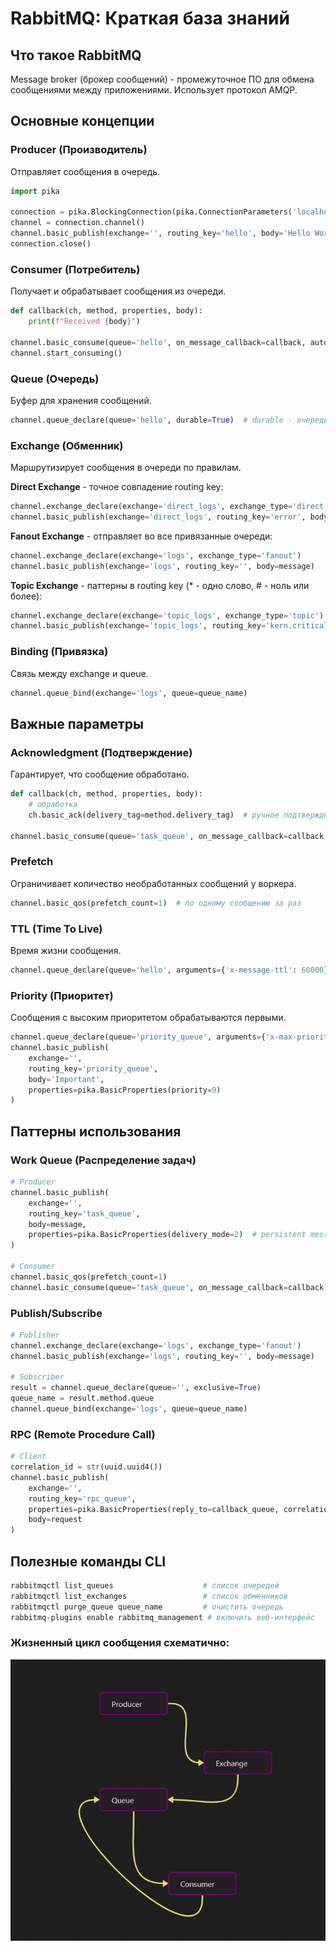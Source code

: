# RabbitMQ: Краткая база знаний

## Что такое RabbitMQ
Message broker (брокер сообщений) - промежуточное ПО для обмена сообщениями между приложениями. Использует протокол AMQP.

## Основные концепции

### Producer (Производитель)
Отправляет сообщения в очередь.
```python
import pika

connection = pika.BlockingConnection(pika.ConnectionParameters('localhost'))
channel = connection.channel()
channel.basic_publish(exchange='', routing_key='hello', body='Hello World!')
connection.close()
```

### Consumer (Потребитель)
Получает и обрабатывает сообщения из очереди.
```python
def callback(ch, method, properties, body):
    print(f"Received {body}")

channel.basic_consume(queue='hello', on_message_callback=callback, auto_ack=True)
channel.start_consuming()
```

### Queue (Очередь)
Буфер для хранения сообщений.
```python
channel.queue_declare(queue='hello', durable=True)  # durable - очередь переживет перезапуск
```

### Exchange (Обменник)
Маршрутизирует сообщения в очереди по правилам.

**Direct Exchange** - точное совпадение routing key:
```python
channel.exchange_declare(exchange='direct_logs', exchange_type='direct')
channel.basic_publish(exchange='direct_logs', routing_key='error', body=message)
```

**Fanout Exchange** - отправляет во все привязанные очереди:
```python
channel.exchange_declare(exchange='logs', exchange_type='fanout')
channel.basic_publish(exchange='logs', routing_key='', body=message)
```

**Topic Exchange** - паттерны в routing key (* - одно слово, # - ноль или более):
```python
channel.exchange_declare(exchange='topic_logs', exchange_type='topic')
channel.basic_publish(exchange='topic_logs', routing_key='kern.critical', body=message)
```

### Binding (Привязка)
Связь между exchange и queue.
```python
channel.queue_bind(exchange='logs', queue=queue_name)
```

## Важные параметры

### Acknowledgment (Подтверждение)
Гарантирует, что сообщение обработано.
```python
def callback(ch, method, properties, body):
    # обработка
    ch.basic_ack(delivery_tag=method.delivery_tag)  # ручное подтверждение

channel.basic_consume(queue='task_queue', on_message_callback=callback, auto_ack=False)
```

### Prefetch
Ограничивает количество необработанных сообщений у воркера.
```python
channel.basic_qos(prefetch_count=1)  # по одному сообщению за раз
```

### TTL (Time To Live)
Время жизни сообщения.
```python
channel.queue_declare(queue='hello', arguments={'x-message-ttl': 60000})  # 60 секунд
```

### Priority (Приоритет)
Сообщения с высоким приоритетом обрабатываются первыми.
```python
channel.queue_declare(queue='priority_queue', arguments={'x-max-priority': 10})
channel.basic_publish(
    exchange='',
    routing_key='priority_queue',
    body='Important',
    properties=pika.BasicProperties(priority=9)
)
```

## Паттерны использования

### Work Queue (Распределение задач)
```python
# Producer
channel.basic_publish(
    exchange='',
    routing_key='task_queue',
    body=message,
    properties=pika.BasicProperties(delivery_mode=2)  # persistent message
)

# Consumer
channel.basic_qos(prefetch_count=1)
channel.basic_consume(queue='task_queue', on_message_callback=callback)
```

### Publish/Subscribe
```python
# Publisher
channel.exchange_declare(exchange='logs', exchange_type='fanout')
channel.basic_publish(exchange='logs', routing_key='', body=message)

# Subscriber
result = channel.queue_declare(queue='', exclusive=True)
queue_name = result.method.queue
channel.queue_bind(exchange='logs', queue=queue_name)
```

### RPC (Remote Procedure Call)
```python
# Client
correlation_id = str(uuid.uuid4())
channel.basic_publish(
    exchange='',
    routing_key='rpc_queue',
    properties=pika.BasicProperties(reply_to=callback_queue, correlation_id=correlation_id),
    body=request
)
```

## Полезные команды CLI
```bash
rabbitmqctl list_queues                    # список очередей
rabbitmqctl list_exchanges                 # список обменников
rabbitmqctl purge_queue queue_name         # очистить очередь
rabbitmq-plugins enable rabbitmq_management # включить веб-интерфейс
```
### Жизненный цикл сообщения схематично:

![img.png](img.png)